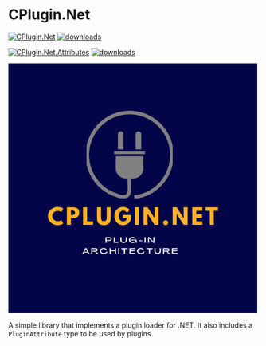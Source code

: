 # CPlugin.Net

[![CPlugin.Net](https://img.shields.io/nuget/vpre/CPlugin.Net?label=CPlugin.Net%20-%20nuget&color=red)](https://www.nuget.org/packages/CPlugin.Net)
[![downloads](https://img.shields.io/nuget/dt/CPlugin.Net?color=yellow)](https://www.nuget.org/packages/CPlugin.Net)

[![CPlugin.Net.Attributes](https://img.shields.io/nuget/vpre/CPlugin.Net.Attributes?label=CPlugin.Net.Attributes%20-%20nuget&color=red)](https://www.nuget.org/packages/CPlugin.Net.Attributes)
[![downloads](https://img.shields.io/nuget/dt/CPlugin.Net.Attributes?color=yellow)](https://www.nuget.org/packages/CPlugin.Net.Attributes)

[![CPlugin.Net-logo](https://raw.githubusercontent.com/MrDave1999/CPlugin.Net/bd7e7c8787e5a1b4987cd5a506e680261dce19b0/plugin-logo.png)](https://github.com/MrDave1999/CPlugin.Net)

A simple library that implements a plugin loader for .NET. It also includes a `PluginAttribute` type to be used by plugins.
